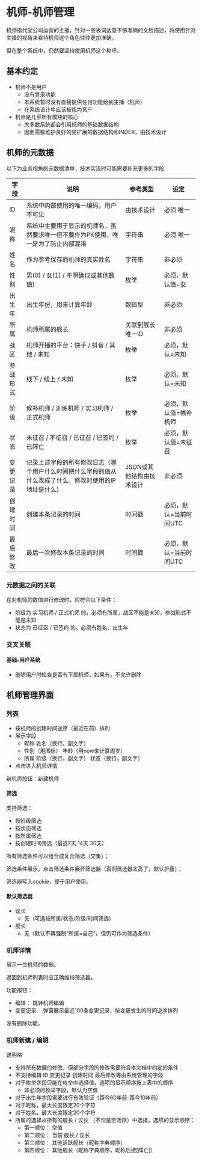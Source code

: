 # 机师-机师管理

机师指代受公司运营的主播，针对一些表词达意不够准确的文档描述，将使用针对主播的视角来看待机师这个角色往往更加准确。

但在整个系统中，仍然要坚持使用机师这个称呼。

## 基本约定

- 机师不是用户
    - 没有登录功能
    - 本系统暂时没有直接提供任何功能给到主播（机师）
    - 在系统设计中应该被视为资产
- 机师是几乎所有模块的核心
    - 大多数系统都会引用机师的基础数据结构
    - 因而需要维护良好的易扩展的数据结构和INDEX，由技术设计

## 机师的元数据

以下为业务视角的元数据清单，技术实现时可能需要补充更多的字段

| 字段 | 说明 | 参考类型 | 设定 |
|---------|------|------|------|
| ID | 系统中内部使用的唯一编码，用户不可见 | 由技术设计 | 必须 唯一 |
| 昵称 | 系统中主要用于显示的机师名，虽然要求唯一但不要作为PK使用，唯一是为了防止内部混淆 | 字符串 | 必须 唯一 |
| 姓名 | 作为参考保存的机师的真实姓名 | 字符串 | 非必须 |
| 性别 | 男(0) / 女(1) / 不明确(2或其他数值) | 枚举 | 必须，默认值=女 |
| 出生年 | 出生年份，用来计算年龄 | 数值型 | 非必须 |
| 所属 | 机师所属的舰长 | 关联到舰长唯一ID | 非必须 |
| 战区 | 机师开播的平台：快手 / 抖音 / 其他 / 未知 | 枚举 | 必须，默认=未知 |
| 参战形式 | 线下 / 线上 / 未知 | 枚举 | 必须，默认=未知 |
| 阶级 | 候补机师 / 训练机师 / 实习机师 / 正式机师 | 枚举 | 必须，默认值=候补机师 |
| 状态 | 未征召 / 不征召 / 已征召 / 已签约 / 已阵亡 | 枚举 | 必须，默认值=未征召 |
| 变更记录 | 记录上述字段的所有修改日志（哪个用户什么时间把什么字段的值从什么改成了什么，修改时使用的IP地址是什么） | JSON或其他结构由技术设计 | 非必须 |
| 创建时间 | 创建本条记录的时间 | 时间戳 | 必须，默认=当前时间UTC |
| 最后修改 | 最后一次修改本条记录的时间 | 时间戳 | 必须，默认=当前时间UTC |


### 元数据之间的关联

在对机师的数值进行修改时，应符合以下条件：

- 阶级为 实习机师 / 正式机师 的，必须有所属，战区不能是未知，参战形式不能是未知
- 状态为 已征召 / 已签约 的，必须有姓名、出生年

### 交叉关联

#### 基础-用户系统

- 删除用户时检查是否有下属机师，如果有，不允许删除

## 机师管理界面

### 列表

- 按机师的创建时间逆序（最近在前）排列
- 展示字段
    - 昵称 姓名（换行，副文字）
    - 性别（用图标） 年龄（用now来计算周岁）
    - 所属 阶级（换行，副文字） 状态（换行，副文字）
- 点击进入机师详情

新机师按钮：新建机师

#### 筛选

支持筛选：

- 按阶级筛选
- 按状态筛选
- 按所属筛选
- 按创建时间筛选（最近7天 14天 30天）

所有筛选条件可以组合成复合筛选（交集）；

筛选条件展示，点击筛选条件展开筛选器（否则筛选器太高了，默认折叠）；

筛选器写入cookie，便于用户使用。

#### 默认筛选器

- 议长
    - 无（可选按所属/状态/阶级/时间筛选）
- 舰长
    - 无（默认不再强制“所属=自己”，但仍可作为筛选条件）

### 机师详情

展示一位机师的数据。

返回到机师列表时应正确维持筛选器。

功能按钮：

- 编辑： 跳转机师编辑
- 变更记录： 弹窗展示最近100条变更记录，按变更发生的时间逆序排列

没有删除功能。

### 机师新建 / 编辑

说明略

- 支持所有数据的修改，但部分字段的修改需要符合本文档中约定的条件
- 不支持编辑 ID 变更记录 创建时间 最后修改等由系统管理的字段
- 对于枚举字段只能在枚举中选择值，选项的显示顺序按上表中的顺序
    - 非必须的枚举字段，默认为空值
- 对于出生年字段需要进行有效验证（距今60年前-距今10年前）
- 对于昵称，最大长度限定20个字符
- 对于姓名，最大长度限定20个字符
- 所属的选择从所有的舰长 / 议长 （不论是否活跃）中选择，选项的显示顺序：
    - 第一顺位： 空值
    - 第二顺位： 当前 舰长 / 议长
    - 第三顺位： 其他活跃舰长（昵称字典顺序）
    - 第四顺位： 其他舰长（昵称字典顺序，昵称后接[阵亡]）





